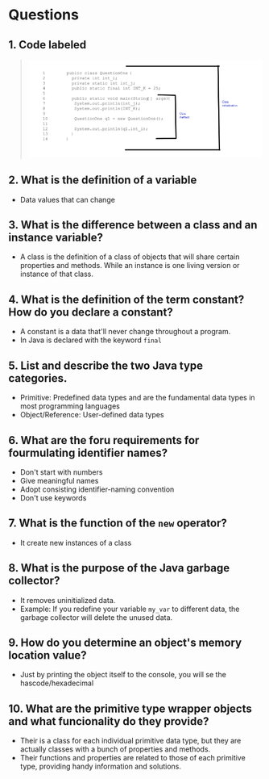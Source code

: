 # Questions

## 1. Code labeled
> ![Labels](Labels.png)

## 2. What is the definition of a variable
- Data values that can change

## 3. What is the difference between a class and an instance variable?
- A class is the definition of a class of objects that will share certain properties and methods. While an instance is one living version or instance of that class.

## 4. What is the definition of the term constant? How do you declare a constant?
- A constant is a data that'll never change throughout a program.
- In Java is declared with the keyword `final`

## 5. List and describe the two Java type categories.
- Primitive: Predefined data types and are the fundamental data types in most programming languages
- Object/Reference: User-defined data types

## 6. What are the foru requirements for fourmulating identifier names?
- Don't start with numbers
- Give meaningful names
- Adopt consisting identifier-naming convention
- Don't use keywords

## 7. What is the function of the `new` operator?
- It create new instances of a class

## 8. What is the purpose of the Java garbage collector?
- It removes uninitialized data.
- Example: If you redefine your variable `my_var` to different data, the garbage collector will delete the unused data.

## 9. How do you determine an object's memory location value?
- Just by printing the object itself to the console, you will se the hascode/hexadecimal
  
## 10. What are the primitive type wrapper objects and what funcionality do they provide?
- Their is a class for each individual primitive data type, but they are actually classes with a bunch of properties and methods.
- Their functions and properties are related to those of each primitive type, providing handy information and solutions.